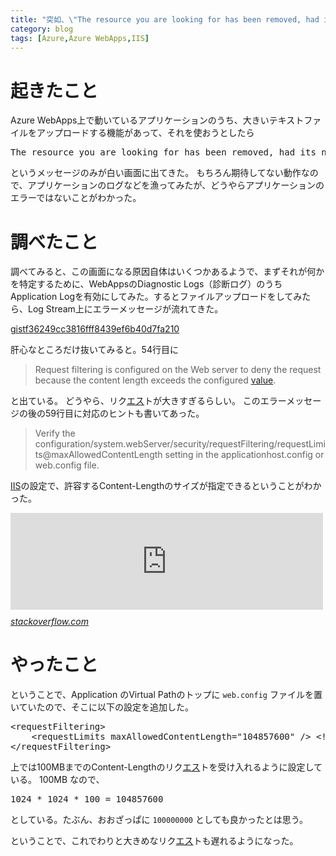 ```yaml
---
title: "突如、\"The resource you are looking for has been removed, had its name changed, or is temporarily unavailable.\" が現れたときの対処"
category: blog
tags: [Azure,Azure WebApps,IIS]
---
```

<h1>起きたこと</h1>

<p>Azure WebApps上で動いているアプリケーションのうち、大きいテキストファイルをアップロードする機能があって、それを使おうとしたら</p>

<pre class="code" data-lang="" data-unlink>The resource you are looking for has been removed, had its name changed, or is temporarily unavailable.</pre>


<p>というメッセージのみが白い画面に出てきた。
もちろん期待してない動作なので、アプリケーションのログなどを漁ってみたが、どうやらアプリケーションのエラーではないことがわかった。</p>

<h1>調べたこと</h1>

<p>調べてみると、この画面になる原因自体はいくつかあるようで、まずそれが何かを特定するために、WebAppsのDiagnostic Logs（診断ログ）のうちApplication Logを有効にしてみた。するとファイルアップロードをしてみたら、Log Stream上にエラーメッセージが流れてきた。</p>

<p><script src="https://gist.github.com/f36249cc3816fff8439ef6b40d7fa210.js"> </script></p>

<p><a href="https://gist.github.com/f36249cc3816fff8439ef6b40d7fa210">gistf36249cc3816fff8439ef6b40d7fa210</a></p>

<p>肝心なところだけ抜いてみると。54行目に</p>

<blockquote><p>Request filtering is configured on the Web server to deny the request because the content length exceeds the configured <a class="keyword" href="http://d.hatena.ne.jp/keyword/value">value</a>.</p></blockquote>

<p>と出ている。
どうやら、リク<a class="keyword" href="http://d.hatena.ne.jp/keyword/%A5%A8%A5%B9">エス</a>トが大きすぎるらしい。
このエラーメッセージの後の59行目に対応のヒントも書いてあった。</p>

<blockquote><p>Verify the configuration/system.webServer/security/requestFiltering/requestLimits@maxAllowedContentLength setting in the applicationhost.config or web.config file.</p></blockquote>

<p><a class="keyword" href="http://d.hatena.ne.jp/keyword/IIS">IIS</a>の設定で、許容するContent-Lengthのサイズが指定できるということがわかった。</p>

<p><iframe src="https://hatenablog-parts.com/embed?url=https%3A%2F%2Fstackoverflow.com%2Fquestions%2F4022434%2Fhow-to-set-the-maxallowedcontentlength-to-500mb-while-running-on-iis7" title="How to set the maxAllowedContentLength to 500MB while running on IIS7?" class="embed-card embed-webcard" scrolling="no" frameborder="0" style="display: block; width: 100%; height: 155px; max-width: 500px; margin: 10px 0px;"></iframe><cite class="hatena-citation"><a href="https://stackoverflow.com/questions/4022434/how-to-set-the-maxallowedcontentlength-to-500mb-while-running-on-iis7">stackoverflow.com</a></cite></p>

<h1>やったこと</h1>

<p>ということで、Application のVirtual Pathのトップに <code>web.config</code> ファイルを置いていたので、そこに以下の設定を追加した。</p>

<pre class="code lang-xml" data-lang="xml" data-unlink><span class="synIdentifier">&lt;requestFiltering&gt;</span>
    <span class="synIdentifier">&lt;requestLimits </span><span class="synType">maxAllowedContentLength</span>=<span class="synConstant">&quot;104857600&quot;</span><span class="synIdentifier"> /&gt;</span> <span class="synComment">&lt;!-- up to 100 MB --&gt;</span>
<span class="synIdentifier">&lt;/requestFiltering&gt;</span>
</pre>


<p>上では100MBまでのContent-Lengthのリク<a class="keyword" href="http://d.hatena.ne.jp/keyword/%A5%A8%A5%B9">エス</a>トを受け入れるように設定している。
100MB なので、</p>

<pre class="code" data-lang="" data-unlink>1024 * 1024 * 100 = 104857600</pre>


<p>としている。たぶん、おおざっぱに <code>100000000</code> としても良かったとは思う。</p>

<p>ということで、これでわりと大きめなリク<a class="keyword" href="http://d.hatena.ne.jp/keyword/%A5%A8%A5%B9">エス</a>トも遅れるようになった。</p>

